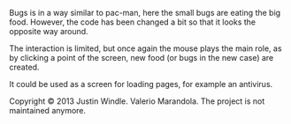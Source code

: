  
Bugs is in a way similar to pac-man, here the small bugs are eating the big food. However, the code has been changed a bit so that it looks the opposite way around.

The interaction is limited, but once again the mouse plays the main role, as by clicking a point of the screen, new food (or bugs in the new case) are created.

It could be used as a screen for loading pages, for example an antivirus.

Copyright © 2013 Justin Windle.
Valerio Marandola. The project is not maintained anymore.

